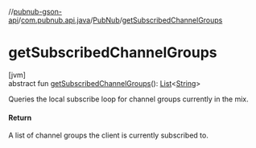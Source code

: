//[pubnub-gson-api](../../../index.md)/[com.pubnub.api.java](../index.md)/[PubNub](index.md)/[getSubscribedChannelGroups](get-subscribed-channel-groups.md)

# getSubscribedChannelGroups

[jvm]\
abstract fun [getSubscribedChannelGroups](get-subscribed-channel-groups.md)(): [List](https://kotlinlang.org/api/latest/jvm/stdlib/kotlin.collections/-list/index.html)&lt;[String](https://kotlinlang.org/api/latest/jvm/stdlib/kotlin/-string/index.html)&gt;

Queries the local subscribe loop for channel groups currently in the mix.

#### Return

A list of channel groups the client is currently subscribed to.
